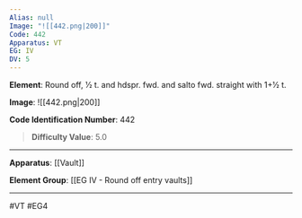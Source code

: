 ```yaml
---
Alias: null
Image: "![[442.png|200]]"
Code: 442
Apparatus: VT
EG: IV
DV: 5
---
```

**Element**: Round off, 1⁄2 t. and hdspr. fwd. and salto fwd. straight with 1+1⁄2 t.

**Image**:
![[442.png|200]]

**Code Identification Number**: 442

>**Difficulty Value**: 5.0

___
**Apparatus**: [[Vault]]

**Element Group**: [[EG IV - Round off entry vaults]]
___
#VT #EG4
